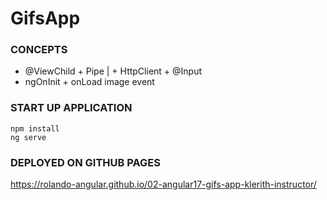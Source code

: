 # GifsApp

### CONCEPTS
* @ViewChild + Pipe | + HttpClient + @Input
* ngOnInit + onLoad image event

### START UP APPLICATION
```
npm install
ng serve
```

### DEPLOYED ON GITHUB PAGES
https://rolando-angular.github.io/02-angular17-gifs-app-klerith-instructor/
